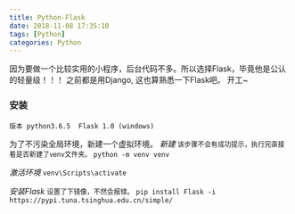 ```yaml
---
title: Python-Flask
date: 2018-11-08 17:35:10
tags: [Python]
categories: Python
---
```

因为要做一个比较实用的小程序，后台代码不多。所以选择Flask，毕竟他是公认的轻量级！！！
之前都是用Django, 这也算熟悉一下Flask吧。 开工~
<!-- more -->
### 安装

`版本 python3.6.5  Flask 1.0 (windows)`

为了不污染全局环境，新建一个虚拟环境。
*新建*
<span style='font-size: 12px'>该步骤不会有成功提示，执行完直接看是否新建了venv文件夹。</span>
`python -m venv venv`

*激活环境*
`venv\Scripts\activate`

*安装Flask*
<span style='font-size: 12px'>设置了下镜像，不然会报错。</span>
`pip install Flask -i https://pypi.tuna.tsinghua.edu.cn/simple/`